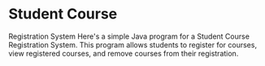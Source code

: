 # Student Course 
Registration System
Here's a simple Java program for a Student Course Registration System. This program allows students to register for courses, view registered courses, and remove courses from their registration.
